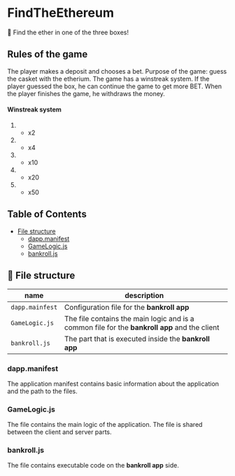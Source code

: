 # FindTheEthereum
:gem: Find the ether in one of the three boxes!

## Rules of the game
The player makes a deposit and chooses a bet.
Purpose of the game: guess the casket with the etherium. 
The game has a winstreak system. If the player guessed the box, he can continue the game to get more BET. When the player finishes the game, he withdraws the money.

#### Winstreak system
1. - x2
2. - x4
3. - x10
4. - x20
5. - x50

## Table of Contents
- [File structure](#-file-structure)
  - [dapp.manifest](#dappmanifest)
  - [GameLogic.js](#GameLogicjs)
  - [bankroll.js](#bankrolljs)
  
## 📁 File structure
|name|description|
|---|---|
|`dapp.mainfest`|Configuration file for the **bankroll app**|
|`GameLogic.js`|The file contains the main logic and is a common file for the **bankroll app** and the client|
|`bankroll.js`|The part that is executed inside the **bankroll app**|

### dapp.manifest
The application manifest contains basic information about the application and the path to the files.

### GameLogic.js
The file contains the main logic of the application. The file is shared between the client and server parts.

### bankroll.js
The file contains executable code on the **bankroll app** side.
